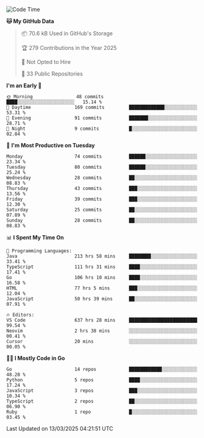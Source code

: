 <!--START_SECTION:thansetan-waka-->
![Code Time](http://img.shields.io/badge/Code%20Time-641%20hrs%2035%20mins-blue)

**🐱 My GitHub Data** 

> 📦 70.6 kB Used in GitHub's Storage 
 > 
> 🏆 279 Contributions in the Year 2025
 > 
> 🚫 Not Opted to Hire
 > 
> 📜 33 Public Repositories 
 > 

**I'm an Early 🐤** 

```text
🌞 Morning                48 commits          ████░░░░░░░░░░░░░░░░░░░░░   15.14 % 
🌆 Daytime                169 commits         █████████████░░░░░░░░░░░░   53.31 % 
🌃 Evening                91 commits          ███████░░░░░░░░░░░░░░░░░░   28.71 % 
🌙 Night                  9 commits           █░░░░░░░░░░░░░░░░░░░░░░░░   02.84 % 
```

📅 **I'm Most Productive on Tuesday** 

```text
Monday                   74 commits          ██████░░░░░░░░░░░░░░░░░░░   23.34 % 
Tuesday                  80 commits          ██████░░░░░░░░░░░░░░░░░░░   25.24 % 
Wednesday                28 commits          ██░░░░░░░░░░░░░░░░░░░░░░░   08.83 % 
Thursday                 43 commits          ███░░░░░░░░░░░░░░░░░░░░░░   13.56 % 
Friday                   39 commits          ███░░░░░░░░░░░░░░░░░░░░░░   12.30 % 
Saturday                 25 commits          ██░░░░░░░░░░░░░░░░░░░░░░░   07.89 % 
Sunday                   28 commits          ██░░░░░░░░░░░░░░░░░░░░░░░   08.83 % 
```

📊 **I Spent My Time On** 

```text
💬 Programming Languages: 
Java                     213 hrs 58 mins     ████████░░░░░░░░░░░░░░░░░   33.41 % 
TypeScript               111 hrs 31 mins     ████░░░░░░░░░░░░░░░░░░░░░   17.41 % 
Go                       106 hrs 10 mins     ████░░░░░░░░░░░░░░░░░░░░░   16.58 % 
HTML                     77 hrs 5 mins       ███░░░░░░░░░░░░░░░░░░░░░░   12.04 % 
JavaScript               50 hrs 39 mins      ██░░░░░░░░░░░░░░░░░░░░░░░   07.91 % 

🔥 Editors: 
VS Code                  637 hrs 28 mins     █████████████████████████   99.54 % 
Neovim                   2 hrs 38 mins       ░░░░░░░░░░░░░░░░░░░░░░░░░   00.41 % 
Cursor                   20 mins             ░░░░░░░░░░░░░░░░░░░░░░░░░   00.05 % 
```

**🧑‍💻 I Mostly Code in Go** 

```text
Go                       14 repos            ████████████░░░░░░░░░░░░░   48.28 % 
Python                   5 repos             ████░░░░░░░░░░░░░░░░░░░░░   17.24 % 
JavaScript               3 repos             ███░░░░░░░░░░░░░░░░░░░░░░   10.34 % 
TypeScript               2 repos             ██░░░░░░░░░░░░░░░░░░░░░░░   06.90 % 
Ruby                     1 repo              █░░░░░░░░░░░░░░░░░░░░░░░░   03.45 % 
```

Last Updated on 13/03/2025 04:21:51 UTC
<!--END_SECTION:thansetan-waka-->